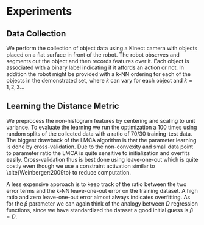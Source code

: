 # Experiments

## Data Collection
We perform the collection of object data using a Kinect camera with objects placed on a flat surface in front of the robot. The robot observes and segments out the object and then records features over it. Each object is associated with a binary label indicating if it affords an action or not. In addition the robot might be provided with a k-NN ordering for each of the objects in the demonstrated set, where $k$ can vary for each object and $k=1,2,3..$. 

## Learning the Distance Metric
We preprocess the non-histogram features by centering and scaling to unit variance. To evaluate the learning we run the optimization a 100 times using random splits of the collected data with a ratio of $70/30$ training-test data. The biggest drawback of the LMCA algorithm is that the parameter learning is done by cross-validation. Due to the non-convexity and small data point to parameter ratio the LMCA is quite sensitive to initialization and overfits easily. Cross-validation thus is best done using leave-one-out which is quite costly even though we use a constraint activation similar to \cite{Weinberger:2009to} to reduce computation.

A less expensive approach is to keep track of the ratio between the two error terms and the k-NN leave-one-out error on the training dataset. A high ratio and zero leave-one-out error almost always indicates overfitting. As for the $\beta$ parameter we can again think of the analogy between $D$ regression functions, since we have standardized the dataset a good initial guess is $\beta=D$.

